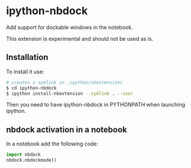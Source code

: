 ipython-nbdock
==============

Add support for dockable windows in the notebook.

This extension is experimental and should not be used as is.

Installation
------------
To install it use:

```sh
# creates a symlink in .ipython/nbextensions
$ cd ipython-nbdock
$ ipython install-nbextension --symlink . --user
```

Then you need to have ipython-nbdock in PYTHONPATH when launching ipython.


nbdock activation in a notebook
-------------------------------
In a notebook add the following code:
```python
import nbdock
nbdock.nbdockmode()
```
